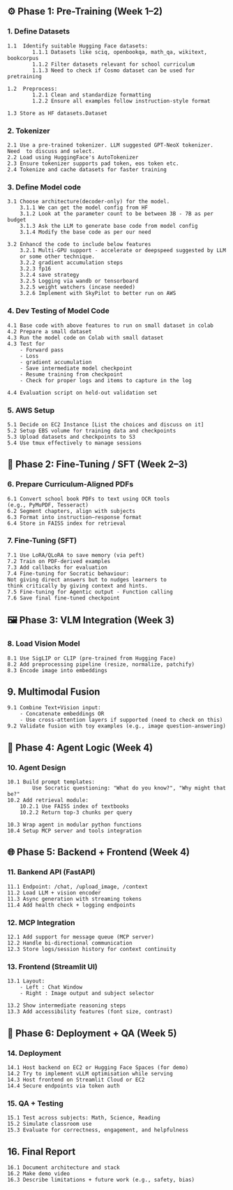 ## ⚙️ Phase 1: Pre-Training (Week 1–2)

### 1. Define Datasets

    1.1  Identify suitable Hugging Face datasets:
    		1.1.1 Datasets like sciq, openbookqa, math_qa, wikitext, bookcorpus
    		1.1.2 Filter datasets relevant for school curriculum
    		1.1.3 Need to check if Cosmo dataset can be used for pretraining

    1.2  Preprocess:
    		1.2.1 Clean and standardize formatting
    		1.2.2 Ensure all examples follow instruction-style format

    1.3 Store as HF datasets.Dataset

### 2. Tokenizer

    2.1 Use a pre-trained tokenizer. LLM suggested GPT-NeoX tokenizer. Need  to discuss and select.
    2.2 Load using HuggingFace's AutoTokenizer
    2.3 Ensure tokenizer supports pad token, eos token etc.
    2.4 Tokenize and cache datasets for faster training

### 3. Define Model code

    3.1 Choose architecture(decoder-only) for the model.
    	3.1.1 We can get the model config from HF
    	3.1.2 Look at the parameter count to be between 3B - 7B as per budget
    	3.1.3 Ask the LLM to generate base code from model config
    	3.1.4 Modify the base code as per our need

    3.2 Enhancd the code to include below features
    	3.2.1 Multi-GPU support - accelerate or deepspeed suggested by LLM
    	or some other technique.
    	3.2.2 gradient accumulation steps
    	3.2.3 fp16
    	3.2.4 save strategy
    	3.2.5 Logging via wandb or tensorboard
    	3.2.5 weight watchers (incase needed)
    	3.2.6 Implement with SkyPilot to better run on AWS

### 4. Dev Testing of Model Code

    4.1 Base code with above features to run on small dataset in colab
    4.2 Prepare a small dataset
    4.3 Run the model code on Colab with small dataset
    4.3 Test for
    	- Forward pass
    	- Loss
    	- gradient accumulation
    	- Save intermediate model checkpoint
    	- Resume training from checkpoint
    	- Check for proper logs and items to capture in the log

    4.4 Evaluation script on held-out validation set

### 5. AWS Setup

    5.1 Decide on EC2 Instance [List the choices and discuss on it]
    5.2 Setup EBS volume for training data and checkpoints
    5.3 Upload datasets and checkpoints to S3
    5.4 Use tmux effectively to manage sessions

## 🎯 Phase 2: Fine-Tuning / SFT (Week 2–3)

### 6. Prepare Curriculum-Aligned PDFs

    6.1 Convert school book PDFs to text using OCR tools
    (e.g., PyMuPDF, Tesseract)
    6.2 Segment chapters, align with subjects
    6.3 Format into instruction–response format
    6.4 Store in FAISS index for retrieval

### 7. Fine-Tuning (SFT)

    7.1 Use LoRA/QLoRA to save memory (via peft)
    7.2 Train on PDF-derived examples
    7.3 Add callbacks for evaluation
    7.4 Fine-tuning for Socratic behaviour:
    Not giving direct answers but to nudges learners to
    think critically by giving context and hints.
    7.5 Fine-tuning for Agentic output - Function calling
    7.6 Save final fine-tuned checkpoint

## 🖼️ Phase 3: VLM Integration (Week 3)

### 8. Load Vision Model

    8.1 Use SigLIP or CLIP (pre-trained from Hugging Face)
    8.2 Add preprocessing pipeline (resize, normalize, patchify)
    8.3 Encode image into embeddings

## 9. Multimodal Fusion

    9.1 Combine Text+Vision input:
    	- Concatenate embeddings OR
    	- Use cross-attention layers if supported (need to check on this)
    9.2 Validate fusion with toy examples (e.g., image question-answering)

## 🤖 Phase 4: Agent Logic (Week 4)

### 10. Agent Design

    10.1 Build prompt templates:
    		Use Socratic questioning: "What do you know?", "Why might that be?"
    10.2 Add retrieval module:
    	10.2.1 Use FAISS index of textbooks
    	10.2.2 Return top-3 chunks per query

    10.3 Wrap agent in modular python functions
    10.4 Setup MCP server and tools integration

## 🌐 Phase 5: Backend + Frontend (Week 4)

### 11. Bankend API (FastAPI)

    11.1 Endpoint: /chat, /upload_image, /context
    11.2 Load LLM + vision encoder
    11.3 Async generation with streaming tokens
    11.4 Add health check + logging endpoints

### 12. MCP Integration

    12.1 Add support for message queue (MCP server)
    12.2 Handle bi-directional communication
    12.3 Store logs/session history for context continuity

### 13. Frontend (Streamlit UI)

    13.1 Layout:
    	- Left : Chat Window
    	- Right : Image output and subject selector

    13.2 Show intermediate reasoning steps
    13.3 Add accessibility features (font size, contrast)

## 🚀 Phase 6: Deployment + QA (Week 5)

### 14. Deployment

    14.1 Host backend on EC2 or Hugging Face Spaces (for demo)
    14.2 Try to implement vLLM optimisation while serving
    14.3 Host frontend on Streamlit Cloud or EC2
    14.4 Secure endpoints via token auth

### 15. QA + Testing

    15.1 Test across subjects: Math, Science, Reading
    15.2 Simulate classroom use
    15.3 Evaluate for correctness, engagement, and helpfulness

## 16. Final Report

    16.1 Document architecture and stack
    16.2 Make demo video
    16.3 Describe limitations + future work (e.g., safety, bias)
